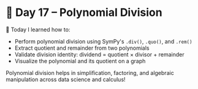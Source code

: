 # 📘 Day 17 – Polynomial Division

🧠 Today I learned how to:
- Perform polynomial division using SymPy's `.div()`, `.quo()`, and `.rem()`
- Extract quotient and remainder from two polynomials
- Validate division identity: dividend = quotient × divisor + remainder
- Visualize the polynomial and its quotient on a graph

Polynomial division helps in simplification, factoring, and algebraic manipulation across data science and calculus!